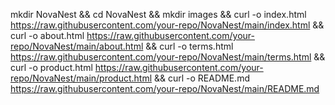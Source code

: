 mkdir NovaNest && cd NovaNest && mkdir images && curl -o index.html https://raw.githubusercontent.com/your-repo/NovaNest/main/index.html && curl -o about.html https://raw.githubusercontent.com/your-repo/NovaNest/main/about.html && curl -o terms.html https://raw.githubusercontent.com/your-repo/NovaNest/main/terms.html && curl -o product.html https://raw.githubusercontent.com/your-repo/NovaNest/main/product.html && curl -o README.md https://raw.githubusercontent.com/your-repo/NovaNest/main/README.md
